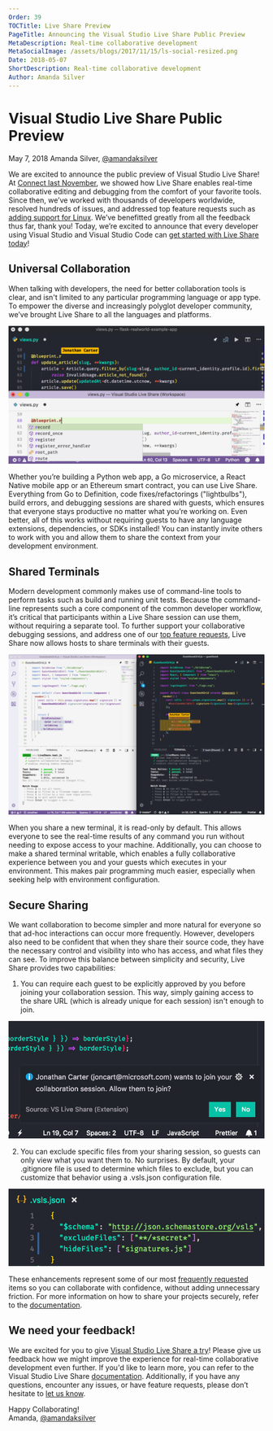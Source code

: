 ```yaml
---
Order: 39
TOCTitle: Live Share Preview
PageTitle: Announcing the Visual Studio Live Share Public Preview
MetaDescription: Real-time collaborative development
MetaSocialImage: /assets/blogs/2017/11/15/ls-social-resized.png
Date: 2018-05-07
ShortDescription: Real-time collaborative development
Author: Amanda Silver
---
```

# Visual Studio Live Share Public Preview

May 7, 2018 Amanda Silver, [@amandaksilver](https://twitter.com/amandaksilver)

We are excited to announce the public preview of Visual Studio Live Share! At [Connect last November](https://code.visualstudio.com/blogs/2017/11/15/live-share), we showed how Live Share enables real-time collaborative editing and debugging from the comfort of your favorite tools. Since then, we’ve worked with thousands of developers worldwide, resolved hundreds of issues, and addressed top feature requests such as [adding support for Linux](https://github.com/MicrosoftDocs/live-share/issues/24). We’ve benefitted greatly from all the feedback thus far, thank you! Today, we’re excited to announce that every developer using Visual Studio and Visual Studio Code can [get started with Live Share today](https://aka.ms/vsls)!

## Universal Collaboration

When talking with developers, the need for better collaboration tools is clear, and isn't limited to any particular programming language or app type. To empower the diverse and increasingly polyglot developer community, we’ve brought Live Share to all the languages and platforms.

![Python-based IntelliSense](lsp.png)

Whether you’re building a Python web app, a Go microservice, a React Native mobile app or an Ethereum smart contract, you can use Live Share. Everything from Go to Definition, code fixes/refactorings ("lightbulbs"), build errors, and debugging sessions are shared with guests, which ensures that everyone stays productive no matter what you’re working on. Even better, all of this works without requiring guests to have any language extensions, dependencies, or SDKs installed! You can instantly invite others to work with you and allow them to share the context from your development environment.

## Shared Terminals

Modern development commonly makes use of command-line tools to perform tasks such as build and running unit tests. Because the command-line represents such a core component of the common developer workflow, it’s critical that participants within a Live Share session can use them, without requiring a separate tool. To further support your collaborative debugging sessions, and address one of our [top feature requests](https://github.com/MicrosoftDocs/live-share/issues/41), Live Share now allows hosts to share terminals with their guests.

![Shared terminal](shared-terminal.png)

When you share a new terminal, it is read-only by default. This allows everyone to see the real-time results of any command you run without needing to expose access to your machine. Additionally, you can choose to make a shared terminal writable, which enables a fully collaborative experience between you and your guests which executes in your environment. This makes pair programming much easier, especially when seeking help with environment configuration.

## Secure Sharing

We want collaboration to become simpler and more natural for everyone so that ad-hoc interactions can occur more frequently. However, developers also need to be confident that when they share their source code, they have the necessary control and visibility into who has access, and what files they can see. To improve this balance between simplicity and security, Live Share provides two capabilities:

1. You can require each guest to be explicitly approved by you before joining your collaboration session. This way, simply gaining access to the share URL (which is already unique for each session) isn't enough to join.

  ![User acceptance dialog](user-accept.png)

2. You can exclude specific files from your sharing session, so guests can only view what you want them to. No surprises. By default, your .gitignore file is used to determine which files to exclude, but you can customize that behavior using a .vsls.json configuration file.

  ![VSLS configuration file](vsls.json.png)

These enhancements represent some of our most [frequently requested](https://github.com/MicrosoftDocs/live-share/issues/52) items so you can collaborate with confidence, without adding unnecessary friction. For more information on how to share your projects securely, refer to the [documentation](https://docs.microsoft.com/en-us/visualstudio/liveshare/reference/security).

## We need your feedback!

We are excited for you to give [Visual Studio Live Share a try](https://aka.ms/vsls)! Please give us feedback how we might improve the experience for real-time collaborative development even further. If you'd like to learn more, you can refer to the Visual Studio Live Share [documentation](http://aka.ms/vsls-docs). Additionally, if you have any questions, encounter any issues, or have feature requests, please don’t hesitate to [let us know](https://github.com/microsoft/live-share).

Happy Collaborating!<br />
Amanda, [@amandaksilver](https://twitter.com/amandaksilver)
